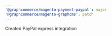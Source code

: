 ```yaml
---
'@graphcommerce/magento-payment-paypal': major
'@graphcommerce/magento-graphcms': patch
---
```


Created PayPal express integration
